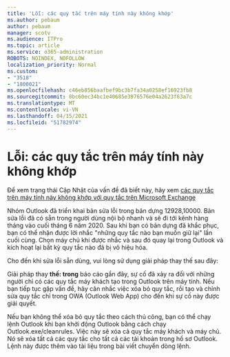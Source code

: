 ```yaml
---
title: 'Lỗi: các quy tắc trên máy tính này không khớp'
ms.author: pebaum
author: pebaum
manager: scotv
ms.audience: ITPro
ms.topic: article
ms.service: o365-administration
ROBOTS: NOINDEX, NOFOLLOW
localization_priority: Normal
ms.custom:
- "3518"
- "1800021"
ms.openlocfilehash: c46eb856baafbef9bc3b7fa34a0258ef16923fb8
ms.sourcegitcommit: 8bc60ec34bc1e40685e3976576e04a2623f63a7c
ms.translationtype: MT
ms.contentlocale: vi-VN
ms.lasthandoff: 04/15/2021
ms.locfileid: "51782974"
---
```

# <a name="error-the-rules-on-this-computer-do-not-match"></a>Lỗi: các quy tắc trên máy tính này không khớp

Để xem trạng thái Cập Nhật của vấn đề đã biết này, hãy xem [các quy tắc trên máy tính này không khớp với quy tắc trên Microsoft Exchange](https://support.office.com/article/d032e037-b224-429e-b325-633afde9b5f0)

Nhóm Outlook đã triển khai bản sửa lỗi trong bản dựng 12928,10000. Bản sửa lỗi đã có sẵn trong người dùng nội bộ nhanh và sẽ đi tới kênh hàng tháng vào cuối tháng 6 năm 2020. Sau khi bạn có bản dựng đã khắc phục, bạn có thể nhận được lời nhắc "những quy tắc nào bạn muốn giữ lại" lần cuối cùng. Chọn máy chủ khi được nhắc và sau đó quay lại trong Outlook và kích hoạt lại bất kỳ quy tắc nào đã bị vô hiệu hóa.

Cho đến khi sửa lỗi sẵn dùng, vui lòng sử dụng giải pháp thay thế sau đây:

Giải pháp thay **thế: trong** báo cáo gần đây, sự cố đã xảy ra đối với những người chỉ có các quy tắc máy khách tạo trong Outlook trên máy tính. Nếu bạn tiếp tục gặp vấn đề, hãy cân nhắc việc xóa bỏ quy tắc, rồi tạo và chỉnh sửa quy tắc chỉ trong OWA (Outlook Web App) cho đến khi sự cố này được giải quyết.

Nếu bạn không thể xóa bỏ quy tắc theo cách thủ công, bạn có thể chạy lệnh Outlook khi bạn khởi động Outlook bằng cách chạy Outlook.exe/cleanrules. Việc này sẽ xóa cả quy tắc máy khách và máy chủ. Nó sẽ xóa tất cả các quy tắc cho tất cả các tài khoản trong hồ sơ Outlook. Lệnh này được thêm vào tài liệu trong bài viết chuyển dòng lệnh.


